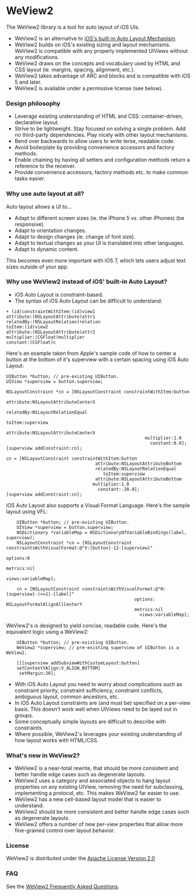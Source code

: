 
WeView2
=======

The WeView2 library is a tool for auto layout of iOS UIs. 

* WeView2 is an alternative to [iOS's built-in Auto Layout Mechanism](https://developer.apple.com/library/ios/documentation/UserExperience/Conceptual/AutolayoutPG/Articles/Introduction.html).
* WeView2 builds on iOS's existing sizing and layout mechanisms.  WeView2 is compatible with any properly implemented UIViews without any modifications.
* WeView2 draws on the concepts and vocabulary used by HTML and CSS layout (ie. margins, spacing, alignment, etc.).
* WeView2 takes advantage of ARC and blocks and is compatible with iOS 5 and later.
* WeView2 is available under a permissive license (see below).


### Design philosophy

* Leverage existing understanding of HTML and CSS: container-driven, declarative layout.
* Strive to be lightweight. Stay focused on solving a single problem. Add no third-party dependencies. Play nicely with other layout mechanisms.
* Bend over backwards to allow users to write terse, readable code. 
* Avoid boilerplate by providing convenience accessors and factory methods.
* Enable chaining by having all setters and configuration methods return a reference to the receiver.
* Provide convenience accessors, factory methods etc. to make common tasks easier. 


### Why use auto layout at all?

Auto layout allows a UI to...

* Adapt to different screen sizes (ie. the iPhone 5 vs. other iPhones) (be responsive).
* Adapt to orientation changes.
* Adapt to design changes (ie. change of font size).
* Adapt to textual changes as your UI is translated into other languages.
* Adapt to dynamic content.

This becomes even more important with iOS 7, which lets users adjust text sizes outside of your app.


### Why use WeView2 instead of iOS' built-in Auto Layout?

* iOS Auto Layout is constraint-based.  
* The syntax of iOS Auto Layout can be difficult to understand:

```
+ (id)constraintWithItem:(id)view1 
attribute:(NSLayoutAttribute)attr1 
relatedBy:(NSLayoutRelation)relation 
toItem:(id)view2 
attribute:(NSLayoutAttribute)attr2
multiplier:(CGFloat)multiplier
constant:(CGFloat)c
```

Here's an example taken from Apple's sample code of how to center a button at the bottom of it's 
superview with a certain spacing using iOS Auto Layout:

```
UIButton *button; // pre-existing UIButton.
UIView *superview = button.superview;

NSLayoutConstraint *cn = [NSLayoutConstraint constraintWithItem:button
                                                      attribute:NSLayoutAttributeCenterX
                                                      relatedBy:NSLayoutRelationEqual
                                                         toItem:superview
                                                      attribute:NSLayoutAttributeCenterX
                                                     multiplier:1.0
                                                       constant:0.0];
[superview addConstraint:cn];

cn = [NSLayoutConstraint constraintWithItem:button
                                  attribute:NSLayoutAttributeBottom
                                  relatedBy:NSLayoutRelationEqual
                                     toItem:superview
                                  attribute:NSLayoutAttributeBottom
                                 multiplier:1.0
                                   constant:-20.0];
[superview addConstraint:cn];
```

iOS Auto Layout also supports a Visual Format Language.  Here's the sample layout using VFL:

```
    UIButton *button; // pre-existing UIButton.
    UIView *superview = button.superview;
    NSDictionary *variableMap = NSDictionaryOfVariableBindings(label, superview);
    NSLayoutConstraint *cn = [NSLayoutConstraint constraintsWithVisualFormat:@"V:[button]-12-[superview]"
                                                                     options:0
                                                                     metrics:nil
                                                                       views:variableMap];
    
    cn = [NSLayoutConstraint constraintsWithVisualFormat:@"H:[superview]-(<=1)-[label]"
                                                 options: NSLayoutFormatAlignAllCenterY
                                                 metrics:nil
                                                   views:variableMap];
```

WeView2's is designed to yield concise, readable code. Here's the equivalent logic using a WeView2:

```
    UIButton *button; // pre-existing UIButton.
    WeView2 *superview; // pre-existing superview of UIButton is a WeView2.
    
    [[[superview addSubviewWithCustomLayout:button]
    setContentVAlign:V_ALIGN_BOTTOM]
     setMargin:20];
```

* With iOS Auto Layout you need to worry about complications such as constraint priority, constraint sufficiency, constraint conflicts, ambiguous layout, common ancestors, etc.
* In iOS Auto Layout constraints are (and must be) specified on a per-view basis.  This doesn't work well when UIViews need to be layed out in groups.
* Some conceptually simple layouts are difficult to describe with constraints.
* Where possible, WeView2's leverages your existing understanding of how layout works with HTML/CSS.


### What's new in WeView2?

* WeView2 is a near-total rewrite, that should be more consistent and better handle edge cases such
  as degenerate layouts.
* WeView2 uses a category and associated objects to hang layout properties on any existing UIView,
  removing the need for subclassing, implementing a protocol, etc.  This makes WeView2 far easier to
  use.
* WeView2 has a new cell-based layout model that is easier to understand.
* WeView2 should be more consistent and better handle edge cases such as degenerate layouts.
* WeView2 offers a number of new per-view properties that allow more fine-grained control over 
   layout behavior.


### License

WeView2 is distributed under the [Apache License Version 2.0](LICENSE)

### FAQ

See the [WeView2 Frequently Asked Questions](FAQ.md).

